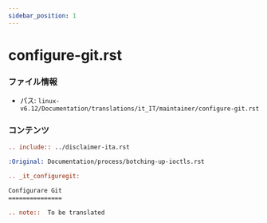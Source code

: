 ```yaml
---
sidebar_position: 1
---
```

# configure-git.rst

### ファイル情報

- パス: `linux-v6.12/Documentation/translations/it_IT/maintainer/configure-git.rst`

### コンテンツ

```rst
.. include:: ../disclaimer-ita.rst

:Original: Documentation/process/botching-up-ioctls.rst

.. _it_configuregit:

Configurare Git
===============

.. note::  To be translated

```
